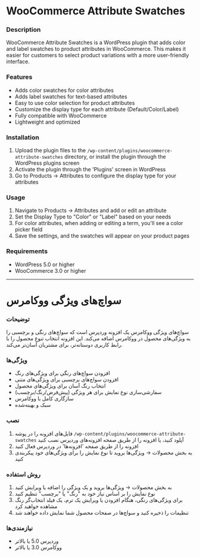 # WooCommerce Attribute Swatches

### Description
WooCommerce Attribute Swatches is a WordPress plugin that adds color and label swatches to product attributes in WooCommerce. This makes it easier for customers to select product variations with a more user-friendly interface.

### Features
- Adds color swatches for color attributes
- Adds label swatches for text-based attributes
- Easy to use color selection for product attributes
- Customize the display type for each attribute (Default/Color/Label)
- Fully compatible with WooCommerce
- Lightweight and optimized

### Installation
1. Upload the plugin files to the `/wp-content/plugins/woocommerce-attribute-swatches` directory, or install the plugin through the WordPress plugins screen
2. Activate the plugin through the 'Plugins' screen in WordPress
3. Go to Products → Attributes to configure the display type for your attributes

### Usage
1. Navigate to Products → Attributes and add or edit an attribute
2. Set the Display Type to "Color" or "Label" based on your needs
3. For color attributes, when adding or editing a term, you'll see a color picker field
4. Save the settings, and the swatches will appear on your product pages

### Requirements
- WordPress 5.0 or higher
- WooCommerce 3.0 or higher

---

# سواچ‌های ویژگی ووکامرس


### توضیحات
سواچ‌های ویژگی ووکامرس یک افزونه وردپرس است که سواچ‌های رنگی و برچسبی را به ویژگی‌های محصول در ووکامرس اضافه می‌کند. این افزونه انتخاب تنوع محصول را با رابط کاربری دوستانه‌تر، برای مشتریان آسان‌تر می‌کند.

### ویژگی‌ها
- افزودن سواچ‌های رنگی برای ویژگی‌های رنگ
- افزودن سواچ‌های برچسبی برای ویژگی‌های متنی
- انتخاب رنگ آسان برای ویژگی‌های محصول
- سفارشی‌سازی نوع نمایش برای هر ویژگی (پیش‌فرض/رنگ/برچسب)
- سازگاری کامل با ووکامرس
- سبک و بهینه‌شده

### نصب
1. فایل‌های افزونه را در پوشه `/wp-content/plugins/woocommerce-attribute-swatches` آپلود کنید، یا افزونه را از طریق صفحه افزونه‌های وردپرس نصب کنید
2. افزونه را از طریق صفحه 'افزونه‌ها' در وردپرس فعال کنید
3. به بخش محصولات → ویژگی‌ها بروید تا نوع نمایش را برای ویژگی‌های خود پیکربندی کنید

### روش استفاده
1. به بخش محصولات → ویژگی‌ها بروید و یک ویژگی را اضافه یا ویرایش کنید
2. نوع نمایش را بر اساس نیاز خود به "رنگ" یا "برچسب" تنظیم کنید
3. برای ویژگی‌های رنگی، هنگام افزودن یا ویرایش یک ترم، یک فیلد انتخاب‌گر رنگ مشاهده خواهید کرد
4. تنظیمات را ذخیره کنید و سواچ‌ها در صفحات محصول شما نمایش داده خواهند شد

### نیازمندی‌ها
- وردپرس 5.0 یا بالاتر
- ووکامرس 3.0 یا بالاتر 